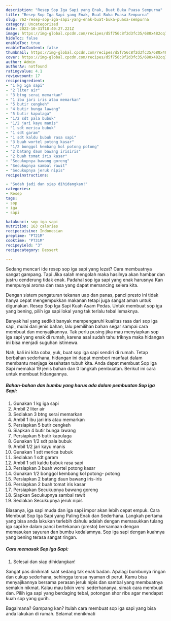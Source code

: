 ```yaml
---
description: "Resep Sop Iga Sapi yang Enak, Buat Buka Puasa Sempurna"
title: "Resep Sop Iga Sapi yang Enak, Buat Buka Puasa Sempurna"
slug: 762-resep-sop-iga-sapi-yang-enak-buat-buka-puasa-sempurna
category: Uncategorized
date: 2022-10-31T18:40:27.221Z
image: https://img-global.cpcdn.com/recipes/d5f756c8f2d3fc35/680x482cq70/sop-iga-sapi-foto-resep-utama.jpg
hideToc: false
enableToc: true
enableTocContent: false
thumbnail: https://img-global.cpcdn.com/recipes/d5f756c8f2d3fc35/680x482cq70/sop-iga-sapi-foto-resep-utama.jpg
cover: https://img-global.cpcdn.com/recipes/d5f756c8f2d3fc35/680x482cq70/sop-iga-sapi-foto-resep-utama.jpg
author: Admin
authorAv: notfound
ratingvalue: 4.1
reviewcount: 17
recipeingredient:
- "1 kg iga sapi"
- "2 liter air"
- "3 btng serai memarkan"
- "1 ibu jari iris atau memarkan"
- "5 butir cengkeh"
- "4 butir bunga lawang"
- "5 butir kapulaga"
- "1/2 sdt pala bubuk"
- "1/2 jari kayu manis"
- "1 sdt merica bubuk"
- "1 sdt garam"
- "1 sdt kaldu bubuk rasa sapi"
- "3 buah wortel potong kasar"
- "1/2 bonggol kembang kol potong potong"
- "2 batang daun bawang irisiris"
- "2 buah tomat iris kasar"
- "Secukupnya bawang goreng"
- "Secukupnya sambal rawit"
- "Secukupnya jeruk nipis"
recipeinstructions:

- "Sudah jadi dan siap dihidangkan!"
categories:
- Resep
tags:
- sop
- iga
- sapi

katakunci: sop iga sapi 
nutrition: 163 calories
recipecuisine: Indonesian
preptime: "PT21M"
cooktime: "PT31M"
recipeyield: "3"
recipecategory: Dessert

---
```



Sedang mencari ide resep sop iga sapi yang lezat? Cara membuatnya sangat gampang. Tapi Jika salah mengolah maka hasilnya akan hambar dan justru cenderung tidak enak. Padahal sop iga sapi yang enak harusnya Kan mempunyai aroma dan rasa yang dapat memancing selera kita.


Dengan sistem pengaturan tekanan uap dan panas, panci presto ini tidak hanya cepat mengempukkan makanan tetapi juga sangat aman untuk digunakan. Resep Sop Iga Sapi Kuah Asam Pedas. Untuk membuat sop iga yang bening, pilih iga sapi lokal yang tak terlalu tebal lemaknya.

Banyak hal yang sedikit banyak mempengaruhi kualitas rasa dari sop iga sapi, mulai dari jenis bahan, lalu pemilihan bahan segar sampai cara membuat dan menyajikannya. Tak perlu pusing jika mau menyiapkan sop iga sapi yang enak di rumah, karena asal sudah tahu triknya maka hidangan ini bisa menjadi suguhan istimewa.


Nah, kali ini kita coba, yuk, buat sop iga sapi sendiri di rumah. Tetap berbahan sederhana, hidangan ini dapat memberi manfaat dalam membantu menjaga kesehatan tubuh kita. Anda dapat membuat Sop Iga Sapi memakai 19 jenis bahan dan 0 langkah pembuatan. Berikut ini cara untuk membuat hidangannya.

<!--inarticleads1-->

##### Bahan-bahan dan bumbu yang harus ada dalam pembuatan Sop Iga Sapi:

1. Gunakan 1 kg iga sapi
1. Ambil 2 liter air
1. Sediakan 3 btng serai memarkan
1. Ambil 1 ibu jari iris atau memarkan
1. Persiapkan 5 butir cengkeh
1. Siapkan 4 butir bunga lawang
1. Persiapkan 5 butir kapulaga
1. Gunakan 1/2 sdt pala bubuk
1. Ambil 1/2 jari kayu manis
1. Gunakan 1 sdt merica bubuk
1. Sediakan 1 sdt garam
1. Ambil 1 sdt kaldu bubuk rasa sapi
1. Persiapkan 3 buah wortel potong kasar
1. Gunakan 1/2 bonggol kembang kol potong- potong
1. Persiapkan 2 batang daun bawang iris-iris
1. Persiapkan 2 buah tomat iris kasar
1. Persiapkan Secukupnya bawang goreng
1. Siapkan Secukupnya sambal rawit
1. Sediakan Secukupnya jeruk nipis


Biasanya, iga sapi muda dan iga sapi impor akan lebih cepat empuk. Cara Membuat Sop Iga Sapi yang Paling Enak dan Sederhana. Langkah pertama yang bisa anda lakukan terlebih dahulu adalah dengan memasukkan tulang iga sapi ke dalam panci bertekanan (presto) bersamaan dengan memasukan sayuran dan bumbu kedalamnya. Sop iga sapi dengan kuahnya yang bening terasa sangat ringan. 

<!--inarticleads2-->

##### Cara memasak Sop Iga Sapi:


1. Selesai dan siap dihidangkan!

Sangat pas dinikmati saat sedang tak enak badan. Apalagi bumbunya ringan dan cukup sederhana, sehingga terasa nyaman di perut. Kamu bisa menyajikannya bersama perasan jeruk nipis dan sambal yang membuatnya semakin nikmat. Kalau mau bikin versi sederhananya, simak cara membuat dan. Pilih iga sapi yang berdaging tebal, potongan shor ribs agar mendapat kuah sop yang gurih. 

Bagaimana? Gampang kan? Itulah cara membuat sop iga sapi yang bisa anda lakukan di rumah. Selamat menikmati
